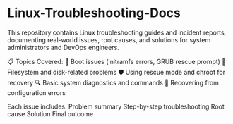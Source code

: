 # Linux-Troubleshooting-Docs
This repository contains Linux troubleshooting guides and incident reports, documenting real-world issues, root causes, and solutions for system administrators and DevOps engineers.



📋 Topics Covered:
🔧 Boot issues (initramfs errors, GRUB rescue prompt)
💽 Filesystem and disk-related problems
🛡️ Using rescue mode and chroot for recovery
🔍 Basic system diagnostics and commands
🧹 Recovering from configuration errors


Each issue includes:
Problem summary
Step-by-step troubleshooting
Root cause
Solution
Final outcome
